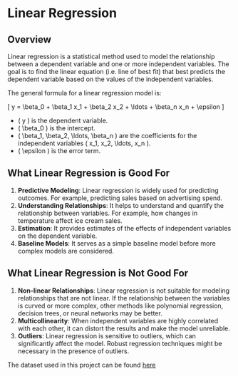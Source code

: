 # Linear Regression

## Overview

Linear regression is a statistical method used to model the relationship between a dependent variable and one or more independent variables. The goal is to find the linear equation (i.e. line of best fit) that best predicts the dependent variable based on the values of the independent variables.

The general formula for a linear regression model is:

\[ y = \beta_0 + \beta_1 x_1 + \beta_2 x_2 + \ldots + \beta_n x_n + \epsilon \]

- \( y \) is the dependent variable.
- \( \beta_0 \) is the intercept.
- \( \beta_1, \beta_2, \ldots, \beta_n \) are the coefficients for the independent variables \( x_1, x_2, \ldots, x_n \).
- \( \epsilon \) is the error term.

## What Linear Regression is Good For

1. **Predictive Modeling**: Linear regression is widely used for predicting outcomes. For example, predicting sales based on advertising spend.
2. **Understanding Relationships**: It helps to understand and quantify the relationship between variables. For example, how changes in temperature affect ice cream sales.
3. **Estimation**: It provides estimates of the effects of independent variables on the dependent variable.
4. **Baseline Models**: It serves as a simple baseline model before more complex models are considered.

## What Linear Regression is Not Good For

1. **Non-linear Relationships**: Linear regression is not suitable for modeling relationships that are not linear. If the relationship between the variables is curved or more complex, other methods like polynomial regression, decision trees, or neural networks may be better.
2. **Multicollinearity**: When independent variables are highly correlated with each other, it can distort the results and make the model unreliable.
3. **Outliers**: Linear regression is sensitive to outliers, which can significantly affect the model. Robust regression techniques might be necessary in the presence of outliers.

The dataset used in this project can be found [here](https://archive.ics.uci.edu/dataset/19/car+evaluation)


